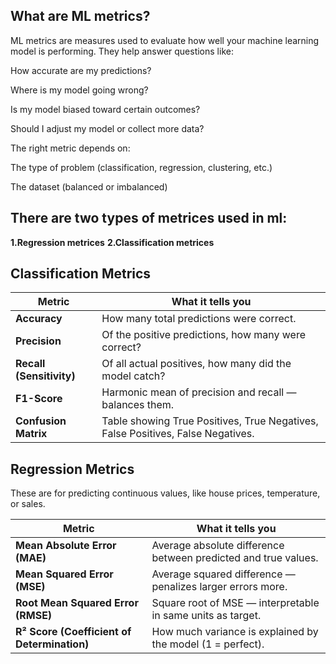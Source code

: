 ## What are ML metrics?
ML metrics are measures used to evaluate how well your machine learning model is performing. They help answer questions like:

How accurate are my predictions?

Where is my model going wrong?

Is my model biased toward certain outcomes?

Should I adjust my model or collect more data?

The right metric depends on:

The type of problem (classification, regression, clustering, etc.)

The dataset (balanced or imbalanced)

## There are two types of metrices used in ml:
 **1.Regression metrices**
 **2.Classification metrices**

## Classification Metrics
| Metric                   | What it tells you                                                               |
| ------------------------ | ------------------------------------------------------------------------------- |
| **Accuracy**             | How many total predictions were correct.                                        |
| **Precision**            | Of the positive predictions, how many were correct?                             |
| **Recall (Sensitivity)** | Of all actual positives, how many did the model catch?                          |
| **F1-Score**             | Harmonic mean of precision and recall — balances them.                          |
| **Confusion Matrix**     | Table showing True Positives, True Negatives, False Positives, False Negatives. |

## Regression Metrics
These are for predicting continuous values, like house prices, temperature, or sales.

| Metric                                      | What it tells you                                              |
| ------------------------------------------- | -------------------------------------------------------------- |
| **Mean Absolute Error (MAE)**               | Average absolute difference between predicted and true values. |
| **Mean Squared Error (MSE)**                | Average squared difference — penalizes larger errors more.     |
| **Root Mean Squared Error (RMSE)**          | Square root of MSE — interpretable in same units as target.    |
| **R² Score (Coefficient of Determination)** | How much variance is explained by the model (1 = perfect).     |






